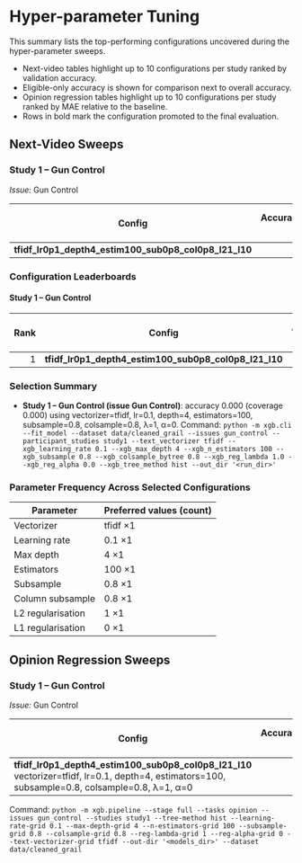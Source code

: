 # Hyper-parameter Tuning

This summary lists the top-performing configurations uncovered during the hyper-parameter sweeps.
- Next-video tables highlight up to 10 configurations per study ranked by validation accuracy.
- Eligible-only accuracy is shown for comparison next to overall accuracy.
- Opinion regression tables highlight up to 10 configurations per study ranked by MAE relative to the baseline.
- Rows in bold mark the configuration promoted to the final evaluation.

## Next-Video Sweeps

### Study 1 – Gun Control

*Issue:* Gun Control

| Config | Accuracy ↑ | Acc (eligible) ↑ | Coverage ↑ | Known hits / total | Known availability ↑ | Avg prob ↑ | Evaluated |
| --- | ---: | ---: | ---: | --- | ---: | ---: | ---: |
| **tfidf_lr0p1_depth4_estim100_sub0p8_col0p8_l21_l10** | — | — | — | — | — | — | — |

### Configuration Leaderboards

#### Study 1 – Gun Control

| Rank | Config | Accuracy ↑ | Δ accuracy ↓ | Coverage ↑ | Δ coverage ↓ | Evaluated |
| ---: | --- | ---: | ---: | ---: | ---: | ---: |
| 1 | **tfidf_lr0p1_depth4_estim100_sub0p8_col0p8_l21_l10** | 0.000 | 0.000 | 0.000 | 0.000 | 0 |

### Selection Summary

- **Study 1 – Gun Control (issue Gun Control)**: accuracy 0.000 (coverage 0.000) using vectorizer=tfidf, lr=0.1, depth=4, estimators=100, subsample=0.8, colsample=0.8, λ=1, α=0.
  Command: `python -m xgb.cli --fit_model --dataset data/cleaned_grail --issues gun_control --participant_studies study1 --text_vectorizer tfidf --xgb_learning_rate 0.1 --xgb_max_depth 4 --xgb_n_estimators 100 --xgb_subsample 0.8 --xgb_colsample_bytree 0.8 --xgb_reg_lambda 1.0 --xgb_reg_alpha 0.0 --xgb_tree_method hist --out_dir '<run_dir>'`

### Parameter Frequency Across Selected Configurations

| Parameter | Preferred values (count) |
| --- | --- |
| Vectorizer | tfidf ×1 |
| Learning rate | 0.1 ×1 |
| Max depth | 4 ×1 |
| Estimators | 100 ×1 |
| Subsample | 0.8 ×1 |
| Column subsample | 0.8 ×1 |
| L2 regularisation | 1 ×1 |
| L1 regularisation | 0 ×1 |

## Opinion Regression Sweeps

### Study 1 – Gun Control

*Issue:* Gun Control

| Config | Accuracy ↑ | Baseline ↑ | Δ vs baseline ↑ | Best k | Eligible | MAE ↓ | Δ vs baseline ↓ | RMSE ↓ | R² ↑ |
| --- | ---: | ---: | ---: | ---: | ---: | ---: | ---: | ---: | ---: |
| **tfidf_lr0p1_depth4_estim100_sub0p8_col0p8_l21_l10**<br>vectorizer=tfidf, lr=0.1, depth=4, estimators=100, subsample=0.8, colsample=0.8, λ=1, α=0 | — | — | — | — | — | — | — | — | — |
  Command: `python -m xgb.pipeline --stage full --tasks opinion --issues gun_control --studies study1 --tree-method hist --learning-rate-grid 0.1 --max-depth-grid 4 --n-estimators-grid 100 --subsample-grid 0.8 --colsample-grid 0.8 --reg-lambda-grid 1 --reg-alpha-grid 0 --text-vectorizer-grid tfidf --out-dir '<models_dir>' --dataset data/cleaned_grail`
